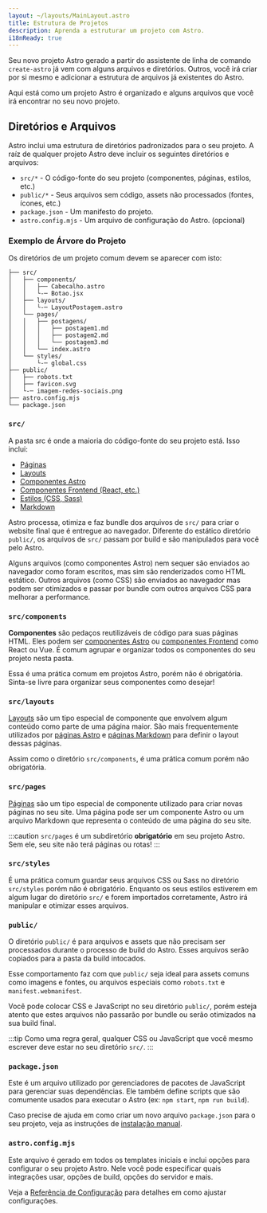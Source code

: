 ```yaml
---
layout: ~/layouts/MainLayout.astro
title: Estrutura de Projetos
description: Aprenda a estruturar um projeto com Astro.
i18nReady: true
---
```


Seu novo projeto Astro gerado a partir do assistente de linha de comando `create-astro` já vem com alguns arquivos e diretórios. Outros, você irá criar por si mesmo e adicionar a estrutura de arquivos já existentes do Astro.

Aqui está como um projeto Astro é organizado e alguns arquivos que você irá encontrar no seu novo projeto.


## Diretórios e Arquivos

Astro inclui uma estrutura de diretórios padronizados para o seu projeto. A raíz de qualquer projeto Astro deve incluir os seguintes diretórios e arquivos:

- `src/*` - O código-fonte do seu projeto (componentes, páginas, estilos, etc.)
- `public/*` - Seus arquivos sem código, assets não processados (fontes, ícones, etc.)
- `package.json` - Um manifesto do projeto.
- `astro.config.mjs` - Um arquivo de configuração do Astro. (opcional)

### Exemplo de Árvore do Projeto

Os diretórios de um projeto comum devem se aparecer com isto:

```
├── src/
│   ├── components/
│   │   ├── Cabecalho.astro
│   │   └-─ Botao.jsx
│   ├── layouts/
│   │   └-─ LayoutPostagem.astro
│   └── pages/
│   │   ├── postagens/
│   │   │   ├── postagem1.md
│   │   │   ├── postagem2.md
│   │   │   └── postagem3.md
│   │   └── index.astro
│   └── styles/
│       └-─ global.css
├── public/
│   ├── robots.txt
│   ├── favicon.svg
│   └-─ imagem-redes-sociais.png
├── astro.config.mjs
└── package.json

```

### `src/`

A pasta src é onde a maioria do código-fonte do seu projeto está. Isso inclui:

- [Páginas](/pt-BR/core-concepts/astro-pages/)
- [Layouts](/pt-BR/core-concepts/layouts/)
- [Componentes Astro](/pt-BR/core-concepts/astro-components/)
- [Componentes Frontend (React, etc.)](/pt-BR/core-concepts/framework-components/)
- [Estilos (CSS, Sass)](/pt-BR/guides/styling/)
- [Markdown](/pt-BR/guides/markdown-content/)

Astro processa, otimiza e faz bundle dos arquivos de `src/` para criar o website final que é entregue ao navegador. Diferente do estático diretório `public/`, os arquivos de `src/` passam por build e são manipulados para você pelo Astro.

Alguns arquivos (como componentes Astro) nem sequer são enviados ao navegador como foram escritos, mas sim são renderizados como HTML estático. Outros arquivos (como CSS) são enviados ao navegador mas podem ser otimizados e passar por bundle com outros arquivos CSS para melhorar a performance.

### `src/components`

**Componentes** são pedaços reutilizáveis de código para suas páginas HTML. Eles podem ser [componentes Astro](/pt-BR/core-concepts/astro-components/) ou [componentes Frontend](/pt-BR/core-concepts/framework-components/) como React ou Vue. É comum agrupar e organizar todos os componentes do seu projeto nesta pasta.

Essa é uma prática comum em projetos Astro, porém não é obrigatória. Sinta-se livre para organizar seus componentes como desejar!

### `src/layouts`

[Layouts](/pt-BR/core-concepts/layouts/) são um tipo especial de componente que envolvem algum conteúdo como parte de uma página maior. São mais frequentemente utilizados por [páginas Astro](/pt-BR/core-concepts/astro-pages/) e [páginas Markdown](/pt-BR/guides/markdown-content/) para definir o layout dessas páginas.

Assim como o diretório `src/components`, é uma prática comum porém não obrigatória.

### `src/pages`

[Páginas](/pt-BR/core-concepts/astro-pages/) são um tipo especial de componente utilizado para criar novas páginas no seu site. Uma página pode ser um componente Astro ou um arquivo Markdown que representa o conteúdo de uma página do seu site.

:::caution
`src/pages` é um subdiretório **obrigatório** em seu projeto Astro. Sem ele, seu site não terá páginas ou rotas!
:::

### `src/styles`

É uma prática comum guardar seus arquivos CSS ou Sass no diretório `src/styles` porém não é obrigatório. Enquanto os seus estilos estiverem em algum lugar do diretório `src/` e forem importados corretamente, Astro irá manipular e otimizar esses arquivos.

### `public/`

O diretório `public/` é para arquivos e assets que não precisam ser processados durante o processo de build do Astro. Esses arquivos serão copiados para a pasta da build intocados.

Esse comportamento faz com que `public/` seja ideal para assets comuns como imagens e fontes, ou arquivos especiais como `robots.txt` e `manifest.webmanifest`.

Você pode colocar CSS e JavaScript no seu diretório `public/`, porém esteja atento que estes arquivos não passarão por bundle ou serão otimizados na sua build final.

:::tip
Como uma regra geral, qualquer CSS ou JavaScript que você mesmo escrever deve estar no seu diretório `src/`.
:::

### `package.json`

Este é um arquivo utilizado por gerenciadores de pacotes de JavaScript para gerenciar suas dependências. Ele também define scripts que são comumente usados para executar o Astro (ex: `npm start`, `npm run build`).

Caso precise de ajuda em como criar um novo arquivo `package.json` para o seu projeto, veja as instruções de [instalação manual](/pt-BR/install/manual/).

### `astro.config.mjs`

Este arquivo é gerado em todos os templates iniciais e inclui opções para configurar o seu projeto Astro. Nele você pode especificar quais integrações usar, opções de build, opções do servidor e mais.

Veja a [Referência de Configuração](/pt-BR/reference/configuration-reference/#article) para detalhes em como ajustar configurações.
